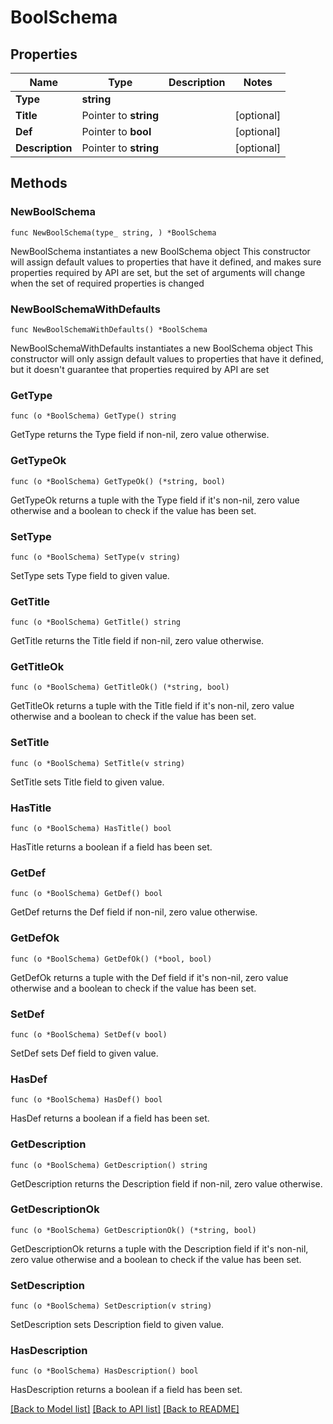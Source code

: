 # BoolSchema

## Properties

Name | Type | Description | Notes
------------ | ------------- | ------------- | -------------
**Type** | **string** |  | 
**Title** | Pointer to **string** |  | [optional] 
**Def** | Pointer to **bool** |  | [optional] 
**Description** | Pointer to **string** |  | [optional] 

## Methods

### NewBoolSchema

`func NewBoolSchema(type_ string, ) *BoolSchema`

NewBoolSchema instantiates a new BoolSchema object
This constructor will assign default values to properties that have it defined,
and makes sure properties required by API are set, but the set of arguments
will change when the set of required properties is changed

### NewBoolSchemaWithDefaults

`func NewBoolSchemaWithDefaults() *BoolSchema`

NewBoolSchemaWithDefaults instantiates a new BoolSchema object
This constructor will only assign default values to properties that have it defined,
but it doesn't guarantee that properties required by API are set

### GetType

`func (o *BoolSchema) GetType() string`

GetType returns the Type field if non-nil, zero value otherwise.

### GetTypeOk

`func (o *BoolSchema) GetTypeOk() (*string, bool)`

GetTypeOk returns a tuple with the Type field if it's non-nil, zero value otherwise
and a boolean to check if the value has been set.

### SetType

`func (o *BoolSchema) SetType(v string)`

SetType sets Type field to given value.


### GetTitle

`func (o *BoolSchema) GetTitle() string`

GetTitle returns the Title field if non-nil, zero value otherwise.

### GetTitleOk

`func (o *BoolSchema) GetTitleOk() (*string, bool)`

GetTitleOk returns a tuple with the Title field if it's non-nil, zero value otherwise
and a boolean to check if the value has been set.

### SetTitle

`func (o *BoolSchema) SetTitle(v string)`

SetTitle sets Title field to given value.

### HasTitle

`func (o *BoolSchema) HasTitle() bool`

HasTitle returns a boolean if a field has been set.

### GetDef

`func (o *BoolSchema) GetDef() bool`

GetDef returns the Def field if non-nil, zero value otherwise.

### GetDefOk

`func (o *BoolSchema) GetDefOk() (*bool, bool)`

GetDefOk returns a tuple with the Def field if it's non-nil, zero value otherwise
and a boolean to check if the value has been set.

### SetDef

`func (o *BoolSchema) SetDef(v bool)`

SetDef sets Def field to given value.

### HasDef

`func (o *BoolSchema) HasDef() bool`

HasDef returns a boolean if a field has been set.

### GetDescription

`func (o *BoolSchema) GetDescription() string`

GetDescription returns the Description field if non-nil, zero value otherwise.

### GetDescriptionOk

`func (o *BoolSchema) GetDescriptionOk() (*string, bool)`

GetDescriptionOk returns a tuple with the Description field if it's non-nil, zero value otherwise
and a boolean to check if the value has been set.

### SetDescription

`func (o *BoolSchema) SetDescription(v string)`

SetDescription sets Description field to given value.

### HasDescription

`func (o *BoolSchema) HasDescription() bool`

HasDescription returns a boolean if a field has been set.


[[Back to Model list]](../README.md#documentation-for-models) [[Back to API list]](../README.md#documentation-for-api-endpoints) [[Back to README]](../README.md)


